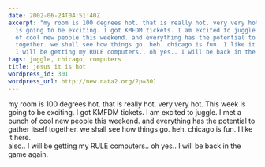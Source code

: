 ```yaml
---
date: 2002-06-24T04:51:40Z
excerpt: "my room is 100 degrees hot. that is really hot. very very hot. This week
  is going to be exciting. I got KMFDM tickets. I am excited to juggle. I met a bunch
  of cool new people this weekend. and everything has the potential to gather itself
  together. we shall see how things go. heh. chicago is fun. I like it here. \nalso..
  I will be getting my RULE computers.. oh yes.. I will be back in the g..."
tags: juggle, chicago, computers
title: jesus it is hot
wordpress_id: 301
wordpress_url: http://new.nata2.org/?p=301
---
```


my room is 100 degrees hot. that is really hot. very very hot. This week is going to be exciting. I got KMFDM tickets. I am excited to juggle. I met a bunch of cool new people this weekend. and everything has the potential to gather itself together. we shall see how things go. heh. chicago is fun. I like it here. <br/>
also.. I will be getting my RULE computers.. oh yes.. I will be back in the game again.
